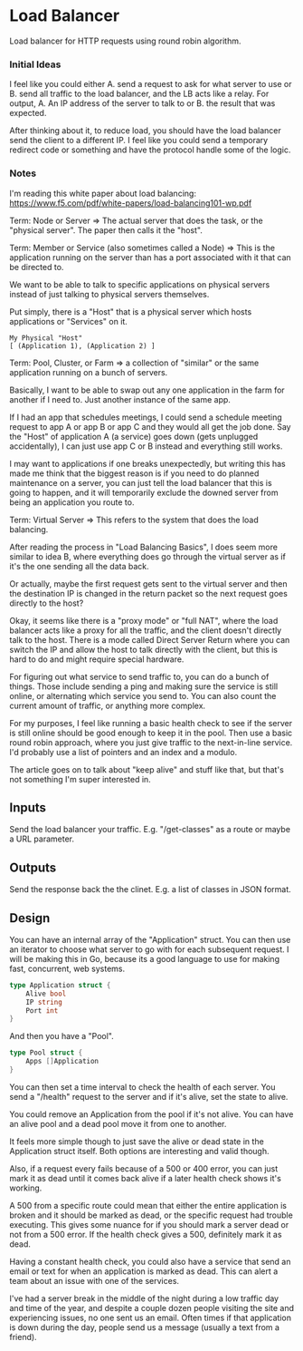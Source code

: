 # Load Balancer

Load balancer for HTTP requests using round robin algorithm.

### Initial Ideas

I feel like you could either A. send a request to ask for what server to use or B. send all traffic to the load balancer, and the LB acts like a relay. For output, A. An IP address of the server to talk to or B. the result that was expected.

After thinking about it, to reduce load, you should have the load balancer send the client to a different IP. I feel like you could send a temporary redirect code or something and have the protocol handle some of the logic.

### Notes

I'm reading this white paper about load balancing: https://www.f5.com/pdf/white-papers/load-balancing101-wp.pdf

Term: Node or Server => The actual server that does the task, or the "physical server". The paper then calls it the "host".

Term: Member or Service (also sometimes called a Node) => This is the application running on the server than has a port associated with it that can be directed to.

We want to be able to talk to specific applications on physical servers instead of just talking to physical servers themselves.

Put simply, there is a "Host" that is a physical server which hosts applications or "Services" on it.

```
My Physical "Host"
[ (Application 1), (Application 2) ]
```

Term: Pool, Cluster, or Farm => a collection of "similar" or the same application running on a bunch of servers.

Basically, I want to be able to swap out any one application in the farm for another if I need to. Just another instance of the same app.

If I had an app that schedules meetings, I could send a schedule meeting request to app A or app B or app C and they would all get the job done. Say the "Host" of application A (a service) goes down (gets unplugged accidentally), I can just use app C or B instead and everything still works.

I may want to applications if one breaks unexpectedly, but writing this has made me think that the biggest reason is if you need to do planned maintenance on a server, you can just tell the load balancer that this is going to happen, and it will temporarily exclude the downed server from being an application you route to.

Term: Virtual Server => This refers to the system that does the load balancing.

After reading the process in "Load Balancing Basics", I does seem more similar to idea B, where everything does go through the virtual server as if it's the one sending all the data back.

Or actually, maybe the first request gets sent to the virtual server and then the destination IP is changed in the return packet so the next request goes directly to the host?

Okay, it seems like there is a "proxy mode" or "full NAT", where the load balancer acts like a proxy for all the traffic, and the client doesn't directly talk to the host. There is a mode called Direct Server Return where you can switch the IP and allow the host to talk directly with the client, but this is hard to do and might require special hardware.

For figuring out what service to send traffic to, you can do a bunch of things. Those include sending a ping and making sure the service is still online, or alternating which service you send to. You can also count the current amount of traffic, or anything more complex.

For my purposes, I feel like running a basic health check to see if the server is still online should be good enough to keep it in the pool. Then use a basic round robin approach, where you just give traffic to the next-in-line service. I'd probably use a list of pointers and an index and a modulo.

The article goes on to talk about "keep alive" and stuff like that, but that's not something I'm super interested in.

## Inputs

Send the load balancer your traffic. E.g. "/get-classes" as a route or maybe a URL parameter.

## Outputs

Send the response back the the clinet. E.g. a list of classes in JSON format.

## Design

You can have an internal array of the "Application" struct. You can then use an iterator to choose what server to go with for each subsequent request. I will be making this in Go, because its a good language to use for making fast, concurrent, web systems.

```go
type Application struct {
    Alive bool
    IP string
    Port int
}
```

And then you have a "Pool".

```go
type Pool struct {
    Apps []Application
}
```

You can then set a time interval to check the health of each server. You send a "/health" request to the server and if it's alive, set the state to alive.

You could remove an Application from the pool if it's not alive. You can have an alive pool and a dead pool move it from one to another.

It feels more simple though to just save the alive or dead state in the Application struct itself. Both options are interesting and valid though.

Also, if a request every fails because of a 500 or 400 error, you can just mark it as dead until it comes back alive if a later health check shows it's working.

A 500 from a specific route could mean that either the entire application is broken and it should be marked as dead, or the specific request had trouble executing. This gives some nuance for if you should mark a server dead or not from a 500 error. If the health check gives a 500, definitely mark it as dead.

Having a constant health check, you could also have a service that send an email or text for when an application is marked as dead. This can alert a team about an issue with one of the services.

I've had a server break in the middle of the night during a low traffic day and time of the year, and despite a couple dozen people visiting the site and experiencing issues, no one sent us an email. Often times if that application is down during the day, people send us a message (usually a text from a friend).
